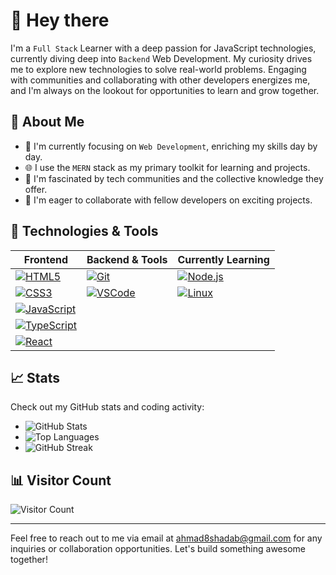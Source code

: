 # 👋 Hey there

I'm a `Full Stack` Learner with a deep passion for JavaScript technologies, currently diving deep into `Backend` Web Development. My curiosity drives me to explore new technologies to solve real-world problems. Engaging with communities and collaborating with other developers energizes me, and I'm always on the lookout for opportunities to learn and grow together.

## 🚀 About Me
- 🌱 I'm currently focusing on `Web Development`, enriching my skills day by day.
- 🌐 I use the `MERN` stack as my primary toolkit for learning and projects.
- 👥 I'm fascinated by tech communities and the collective knowledge they offer.
- 🤝 I'm eager to collaborate with fellow developers on exciting projects.

## 🔧 Technologies & Tools

| Frontend      | Backend & Tools | Currently Learning |
|---------------|-----------------|--------------------|
| [![HTML5](https://img.shields.io/badge/-HTML5-E34F26?style=for-the-badge&logo=html5&logoColor=white)](#) | [![Git](https://img.shields.io/badge/-Git-F05032?style=for-the-badge&logo=git&logoColor=white)](#) | [![Node.js](https://img.shields.io/badge/-Node.js-339933?style=for-the-badge&logo=node.js&logoColor=white)](#) |
|  [![CSS3](https://img.shields.io/badge/-CSS3-1572B6?style=for-the-badge&logo=css3&logoColor=white)](#) | [![VSCode](https://img.shields.io/badge/-VSCode-007ACC?style=for-the-badge&logo=visual-studio-code&logoColor=white)](#) | [![Linux](https://img.shields.io/badge/-Linux-FCC624?style=for-the-badge&logo=linux&logoColor=black)](#) |
| [![JavaScript](https://img.shields.io/badge/-JavaScript-F7DF1E?style=for-the-badge&logo=javascript&logoColor=black)](#) |  |  |
| [![TypeScript](https://img.shields.io/badge/-TypeScript-007ACC?style=for-the-badge&logo=typescript&logoColor=white)](#) |  |  |
| [![React](https://img.shields.io/badge/-React-61DAFB?style=for-the-badge&logo=react&logoColor=black)](#) |  |  |

## 📈 Stats
Check out my GitHub stats and coding activity:
- ![GitHub Stats](https://github-readme-stats-sigma-five.vercel.app/api?username=ahmad2shadab&show_icons=true&theme=tokyonight&hide_border=true)
- ![Top Languages](https://github-readme-stats.vercel.app/api/top-langs/?username=ahmad2shadab&show_icons=true&theme=tokyonight&hide_border=true)
- ![GitHub Streak](https://streak-stats.demolab.com/?user=ahmad2shadab&theme=tokyonight&hide_border=true)

## 📊 Visitor Count
![Visitor Count](https://visitcount.itsvg.in/api?id=ahmad2shadab&icon=6&color=1)

---
Feel free to reach out to me via email at ahmad8shadab@gmail.com for any inquiries or collaboration opportunities. Let's build something awesome together!
